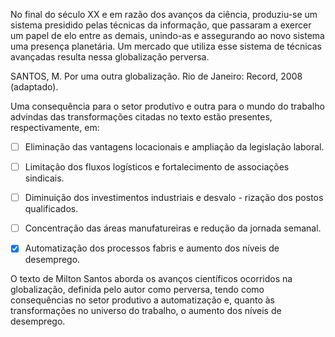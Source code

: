 

No final do século XX e em razão dos avanços da ciência, produziu-se um sistema presidido pelas técnicas da informação, que passaram a exercer um papel de elo entre as demais, unindo-as e assegurando ao novo sistema uma presença planetária. Um mercado que utiliza esse sistema de técnicas avançadas resulta nessa globalização perversa.

SANTOS, M. Por uma outra globalização. Rio de Janeiro: Record, 2008 (adaptado).

Uma consequência para o setor produtivo e outra para o mundo do trabalho advindas das transformações citadas no texto estão presentes, respectivamente, em:



- [ ] Eliminação das vantagens locacionais e ampliação da legislação laboral.
- [ ] Limitação dos fluxos logísticos e fortalecimento de associações sindicais.
- [ ] Diminuição dos investimentos industriais e desvalo - rização dos postos qualificados.
- [ ] Concentração das áreas manufatureiras e redução da jornada semanal.
- [x] Automatização dos processos fabris e aumento dos níveis de desemprego.


O texto de Milton Santos aborda os avanços científicos ocorridos na globalização, definida pelo autor como perversa, tendo como consequências no setor produtivo a automatização e, quanto às transformações no universo do trabalho, o aumento dos níveis de desemprego.
